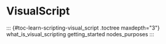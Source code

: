 VisualScript
============

::: {#toc-learn-scripting-visual_script .toctree maxdepth="3"}
what\_is\_visual\_scripting getting\_started nodes\_purposes
:::

